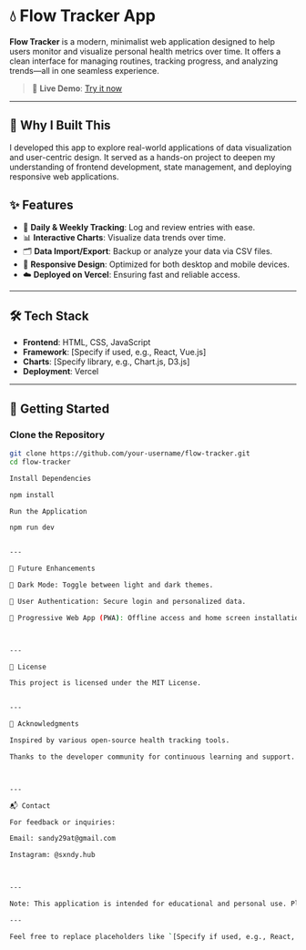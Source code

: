 
# 💧 Flow Tracker App

**Flow Tracker** is a modern, minimalist web application designed to help users monitor and visualize personal health metrics over time. It offers a clean interface for managing routines, tracking progress, and analyzing trends—all in one seamless experience.

> 🚀 **Live Demo**: [Try it now](https://v0-flow-tracker-app-1sgah4.vercel.app/)

---

## 🧠 Why I Built This

I developed this app to explore real-world applications of data visualization and user-centric design. It served as a hands-on project to deepen my understanding of frontend development, state management, and deploying responsive web applications.


## ✨ Features

- 📅 **Daily & Weekly Tracking**: Log and review entries with ease.
- 📊 **Interactive Charts**: Visualize data trends over time.
- 🗂️ **Data Import/Export**: Backup or analyze your data via CSV files.
- 🎨 **Responsive Design**: Optimized for both desktop and mobile devices.
- ☁️ **Deployed on Vercel**: Ensuring fast and reliable access.

---

## 🛠️ Tech Stack

- **Frontend**: HTML, CSS, JavaScript
- **Framework**: [Specify if used, e.g., React, Vue.js]
- **Charts**: [Specify library, e.g., Chart.js, D3.js]
- **Deployment**: Vercel

---

## 🚀 Getting Started

### Clone the Repository

```bash
git clone https://github.com/your-username/flow-tracker.git
cd flow-tracker

Install Dependencies

npm install

Run the Application

npm run dev


---

🧩 Future Enhancements

🌙 Dark Mode: Toggle between light and dark themes.

🔐 User Authentication: Secure login and personalized data.

📱 Progressive Web App (PWA): Offline access and home screen installation.



---

📄 License

This project is licensed under the MIT License.


---

🙏 Acknowledgments

Inspired by various open-source health tracking tools.

Thanks to the developer community for continuous learning and support.



---

📬 Contact

For feedback or inquiries:

Email: sandy29at@gmail.com

Instagram: @sxndy.hub



---

Note: This application is intended for educational and personal use. Please consult a healthcare professional for medical advice.

---

Feel free to replace placeholders like `[Specify if used, e.g., React, Vue.js]` and `[your.email@example.com]` with your actual information. Additionally, consider adding badges for build status, license, or other relevant metrics to enhance the README further. Let me know if you'd like assistance with that!0

